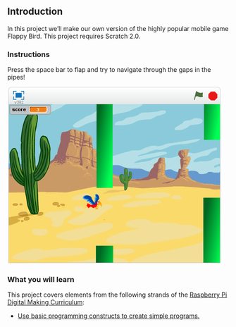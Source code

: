 

## Introduction

In this project we’ll make our own version of the highly popular mobile game Flappy Bird. This project requires Scratch 2.0.

### Instructions

Press the space bar to flap and try to navigate through the gaps in the pipes!

![screenshot](images/flappy_screenshot.png)

### What you will learn

This project covers elements from the following strands of the [Raspberry Pi Digital Making Curriculum](http://rpf.io/curriculum):

+ [Use basic programming constructs to create simple programs.](https://www.raspberrypi.org/curriculum/programming/creator)


